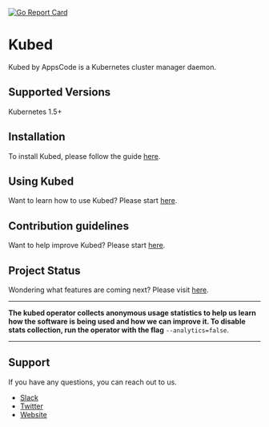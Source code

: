 [![Go Report Card](https://goreportcard.com/badge/github.com/appscode/kubed)](https://goreportcard.com/report/github.com/appscode/kubed)

# Kubed
Kubed by AppsCode is a Kubernetes cluster manager daemon.

## Supported Versions
Kubernetes 1.5+

## Installation
To install Kubed, please follow the guide [here](/docs/install.md).

## Using Kubed
Want to learn how to use Kubed? Please start [here](/docs/tutorial.md).

## Contribution guidelines
Want to help improve Kubed? Please start [here](/CONTRIBUTING.md).

## Project Status
Wondering what features are coming next? Please visit [here](/ROADMAP.md).

---

**The kubed operator collects anonymous usage statistics to help us learn how the software is being used and how we can improve it. To disable stats collection, run the operator with the flag** `--analytics=false`.

---

## Support
If you have any questions, you can reach out to us.
* [Slack](https://slack.appscode.com)
* [Twitter](https://twitter.com/AppsCodeHQ)
* [Website](https://appscode.com)
